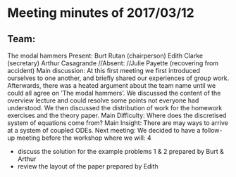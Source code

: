 # Meeting minutes of 2017/03/12

## Team:
The modal hammers
Present:
Burt Rutan (chairperson)
Edith Clarke (secretary)
Arthur Casagrande
//Absent:
//Julie Payette (recovering from accident)
Main discussion:
At this first meeting we first introduced ourselves to one another, and
briefly shared our experiences of group work. Afterwards, there was a
heated argument about the team name until we could all agree on
’The modal hammers’. We discussed the content of the overview lecture and
could resolve some points not everyone had understood. We then discussed
the distribution of work for the homework exercises and the theory paper.
Main Difficulty:
Where does the discretised system of equations come from?
Main Insight:
There are may ways to arrive at a system of coupled ODEs.
Next meeting:
We decided to have a follow-up meeting before the workshop
where we will:
4
- discuss the solution for the example problems 1 & 2 prepared by Burt &
Arthur
- review the layout of the paper prepared by Edith
